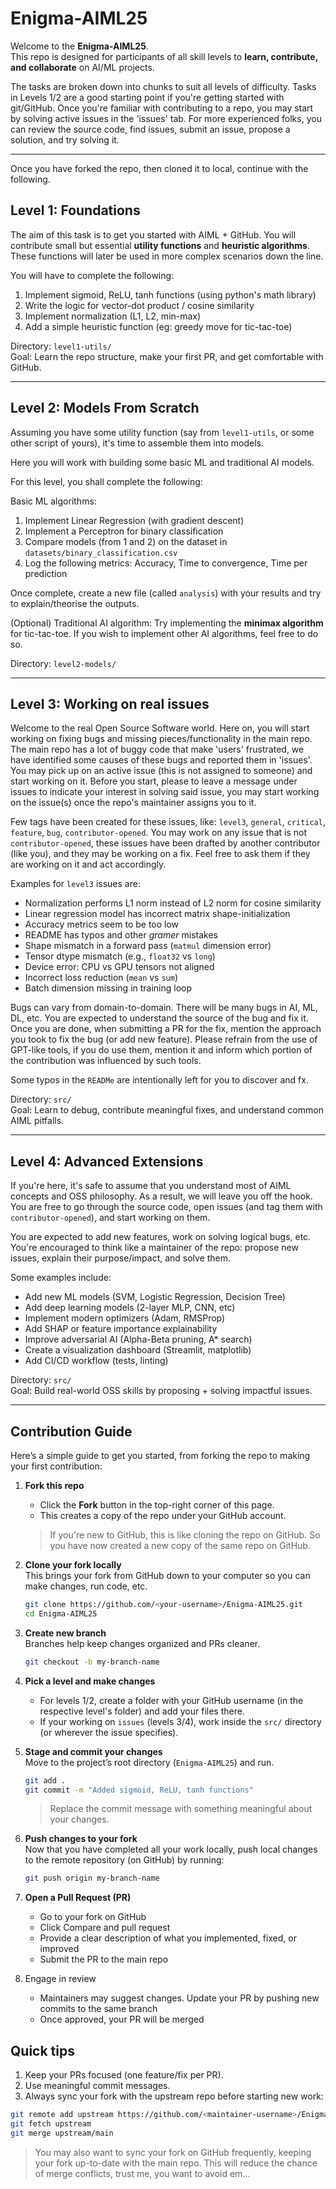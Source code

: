 # Enigma-AIML25

Welcome to the **Enigma-AIML25**.\
This repo is designed for participants of all skill levels to **learn, contribute, and collaborate** on AI/ML projects.

The tasks are broken down into chunks to suit all levels of difficulty. Tasks in Levels 1/2 are a good starting point if you're getting started with git/GitHub. Once you're familiar with contributing to a repo, you may start by solving active issues in the 'issues' tab. For more experienced folks, you can review the source code, find issues, submit an issue, propose a solution, and try solving it.

---

Once you have forked the repo, then cloned it to local, continue with the following.

## Level 1: Foundations

The aim of this task is to get you started with AIML + GitHub. You will contribute small but essential **utility functions** and **heuristic algorithms**. These functions will later be used in more complex scenarios down the line.

You will have to complete the following:

1. Implement sigmoid, ReLU, tanh functions (using python's math library)
2. Write the logic for vector-dot product / cosine similarity
3. Implement normalization (L1, L2, min-max)
4. Add a simple heuristic function (eg: greedy move for tic-tac-toe)

Directory: `level1-utils/`\
Goal: Learn the repo structure, make your first PR, and get comfortable with GitHub.

---

## Level 2: Models From Scratch

Assuming you have some utility function (say from `level1-utils`, or some other script of yours), it's time to assemble them into models.

Here you will work with building some basic ML and traditional AI models.

For this level, you shall complete the following:

Basic ML algorithms:

1. Implement Linear Regression (with gradient descent)
2. Implement a Perceptron for binary classification
3. Compare models (from 1 and 2) on the dataset in `datasets/binary_classification.csv`
4. Log the following metrics: Accuracy, Time to convergence, Time per prediction

Once complete, create a new file (called `analysis`) with your results and try to explain/theorise the outputs.

(Optional) Traditional AI algorithm: Try implementing the **minimax algorithm** for tic-tac-toe. If you wish to implement other AI algorithms, feel free to do so.

Directory: `level2-models/`

---

## Level 3: Working on real issues

Welcome to the real Open Source Software world. Here on, you will start working on fixing bugs and missing pieces/functionality in the main repo. The main repo has a lot of buggy code that make 'users' frustrated, we have identified some causes of these bugs and reported them in 'issues'. You may pick up on an active issue (this is not assigned to someone) and start working on it. Before you start, please to leave a message under issues to indicate your interest in solving said issue, you may start working on the issue(s) once the repo's maintainer assigns you to it.

Few tags have been created for these issues, like: `level3`, `general`, `critical`, `feature`, `bug`, `contributor-opened`. You may work on any issue that is not `contributor-opened`, these issues have been drafted by another contributor (like you), and they may be working on a fix. Feel free to ask them if they are working on it and act accordingly.

Examples for `level3` issues are:

- Normalization performs L1 norm instead of L2 norm for cosine similarity
- Linear regression model has incorrect matrix shape-initialization
- Accuracy metrics seem to be too low
- README has typos and other *gramer* mistakes
- Shape mismatch in a forward pass (`matmul` dimension error)
- Tensor dtype mismatch (e.g., `float32` vs `long`)
- Device error: CPU vs GPU tensors not aligned
- Incorrect loss reduction (`mean` vs `sum`)
- Batch dimension missing in training loop

Bugs can vary from domain-to-domain. There will be many bugs in AI, ML, DL, etc. You are expected to understand the source of the bug and fix it. Once you are done, when submitting a PR for the fix, mention the approach you took to fix the bug (or add new feature). Please refrain from the use of GPT-like tools, if you do use them, mention it and inform which portion of the contribution was influenced by such tools.

Some typos in the `READMe` are intentionally left for you to discover and fx.

Directory: `src/`\
Goal: Learn to debug, contribute meaningful fixes, and understand common AIML pitfalls.

---

## Level 4: Advanced Extensions

If you're here, it's safe to assume that you understand most of AIML concepts and OSS philosophy. As a result, we will leave you off the hook. You are free to go through the source code, open issues (and tag them with `contributor-opened`), and start working on them.

You are expected to add new features, work on solving logical bugs, etc. You're encouraged to think like a maintainer of the repo: propose new issues, explain their purpose/impact, and solve them.

Some examples include:

- Add new ML models (SVM, Logistic Regression, Decision Tree)
- Add deep learning models (2-layer MLP, CNN, etc)
- Implement modern optimizers (Adam, RMSProp)
- Add SHAP or feature importance explainability
- Improve adversarial AI (Alpha-Beta pruning, A* search)
- Create a visualization dashboard (Streamlit, matplotlib)
- Add CI/CD workflow (tests, linting)

Directory: `src/`\
Goal: Build real-world OSS skills by proposing + solving impactful issues.

---

## Contribution Guide

Here’s a simple guide to get you started, from forking the repo to making your first contribution:

1. **Fork this repo**
   - Click the **Fork** button in the top-right corner of this page.
   - This creates a copy of the repo under your GitHub account.
   > If you're new to GitHub, this is like cloning the repo on GitHub. So you have now created a new copy of the same repo on GitHub.

2. **Clone your fork locally**\
   This brings your fork from GitHub down to your computer so you can make changes, run code, etc.

   ```bash
   git clone https://github.com/<your-username>/Enigma-AIML25.git
   cd Enigma-AIML25
   ```

3. **Create new branch**\
   Branches help keep changes organized and PRs cleaner.

   ```bash
   git checkout -b my-branch-name
   ```

4. **Pick a level and make changes**
   - For levels 1/2, create a folder with your GitHub username (in the respective level's folder) and add your files there.
   - If your working on `issues` (levels 3/4), work inside the `src/` directory (or wherever the issue specifies).

5. **Stage and commit your changes**\
   Move to the project’s root directory (`Enigma-AIML25`) and run.

   ```bash
   git add .
   git commit -m "Added sigmoid, ReLU, tanh functions"
   ```

   > Replace the commit message with something meaningful about your changes.

6. **Push changes to your fork**\
   Now that you have completed all your work locally, push local changes to the remote repository (on GitHub) by running:

   ```bash
   git push origin my-branch-name
   ```

7. **Open a Pull Request (PR)**
   - Go to your fork on GitHub
   - Click Compare and pull request
   - Provide a clear description of what you implemented, fixed, or improved
   - Submit the PR to the main repo

8. Engage in review
   - Maintainers may suggest changes. Update your PR by pushing new commits to the same branch
   - Once approved, your PR will be merged

## Quick tips

1. Keep your PRs focused (one feature/fix per PR).
2. Use meaningful commit messages.
3. Always sync your fork with the upstream repo before starting new work:

```bash
git remote add upstream https://github.com/<maintainer-username>/Enigma-AIML25.git
git fetch upstream
git merge upstream/main
```

> You may also want to sync your fork on GitHub frequently, keeping your fork up-to-date with the main repo. This will reduce the chance of merge conflicts, trust me, you want to avoid em...
